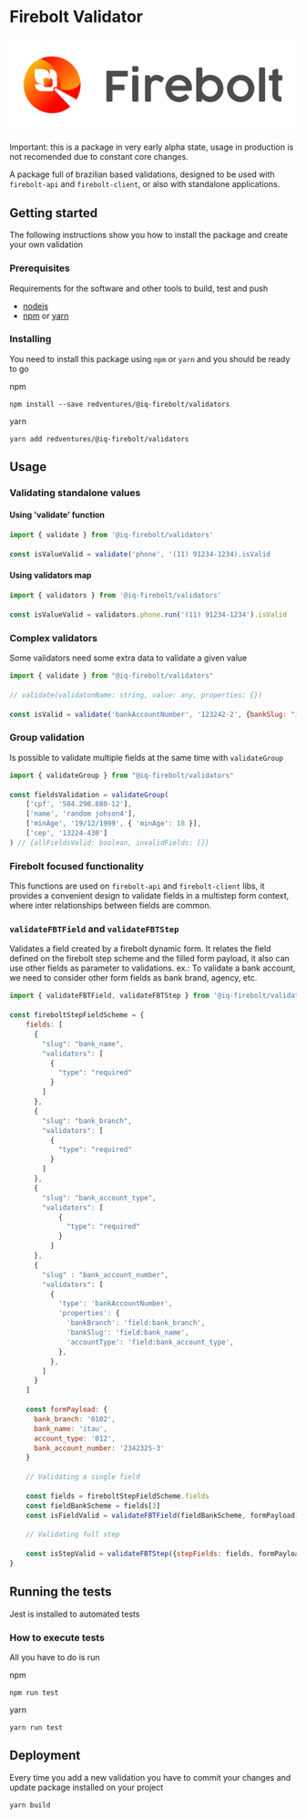 # Firebolt Validator

![alt text](./static/Firebolt-logo.png)

Important: this is a package in very early alpha state, usage in production is not recomended due
to constant core changes.

A package full of brazilian based validations, designed to be used with `firebolt-api` and `firebolt-client`, or also with standalone applications.

## Getting started

The following instructions show you how to install the package and create your
own validation

### Prerequisites

Requirements for the software and other tools to build, test and push

- [nodejs](https://nodejs.org/)
- [npm](http://npmjs.org/) or [yarn](https://yarnpkg.com/)

### Installing

You need to install this package using `npm` or `yarn` and you should
be ready to go

npm

    npm install --save redventures/@iq-firebolt/validators

yarn

    yarn add redventures/@iq-firebolt/validators

## Usage


### Validating standalone values

#### Using 'validate' function

```js
import { validate } from '@iq-firebolt/validators'

const isValueValid = validate('phone', '(11) 91234-1234).isValid
```

#### Using validators map

```js
import { validators } from '@iq-firebolt/validators'

const isValueValid = validators.phone.run('(11) 91234-1234').isValid
```

### Complex validators

Some validators need some extra data to validate a given value

```js
import { validate } from "@iq-firebolt/validators"

// validate(validatonName: string, value: any, properties: {})

const isValid = validate('bankAccountNumber', '123242-2', {bankSlug: "itau"}).isValid

```

### Group validation

Is possible to validate multiple fields at the same time with `validateGroup`

```js
import { validateGroup } from "@iq-firebolt/validators"

const fieldsValidation = validateGroup(
    ['cpf', '584.298.880-12'],
    ['name', 'random johson4'],
    ['minAge', '19/12/1999', { 'minAge': 18 }],
    ['cep', '13224-430']
) // {allFieldsValid: boolean, invalidFields: []}
```

### Firebolt focused functionality

This functions are used on `firebolt-api` and `firebolt-client` libs, it provides a convenient design to validate fields in a multistep form context, where inter relationships between fields are common.

### `validateFBTField` and `validateFBTStep`

Validates a field created by a firebolt dynamic form. It relates the field defined on the firebolt step scheme and the filled form payload, it also can use other fields as parameter to validations.
ex.: To validate a bank account, we need to consider other form fields as bank brand, agency, etc.

```js
import { validateFBTField, validateFBTStep } from '@iq-firebolt/validators'

const fireboltStepFieldScheme = {
    fields: [
      {
        "slug": "bank_name",
        "validators": [
          {
            "type": "required"
          }
        ]
      },
      {
        "slug": "bank_branch",
        "validators": [
          {
            "type": "required"
          }
        ]
      },
      {
        "slug": "bank_account_type",
        "validators": [
            {
              "type": "required"
            }
          ]
      },
      {
        "slug" : "bank_account_number",
        "validators": [
          {
            'type': 'bankAccountNumber',
            'properties': {
              'bankBranch': 'field:bank_branch',
              'bankSlug': 'field:bank_name',
              'accountType': 'field:bank_account_type',
            },
          },
        ]
      }
    ]

    const formPayload: {
      bank_branch: '0102',
      bank_name: 'itau',
      account_type: '012',
      bank_account_number: '2342325-3'
    }

    // Validating a single field

    const fields = fireboltStepFieldScheme.fields
    const fieldBankScheme = fields[3]
    const isFieldValid = validateFBTField(fieldBankScheme, formPayload)

    // Validating full step

    const isStepValid = validateFBTStep({stepFields: fields, formPayload })
}

```

## Running the tests

Jest is installed to automated tests

### How to execute tests

All you have to do is run

npm

    npm run test

yarn

    yarn run test

## Deployment

Every time you add a new validation you have to commit your changes and update
package installed on your project

    yarn build
